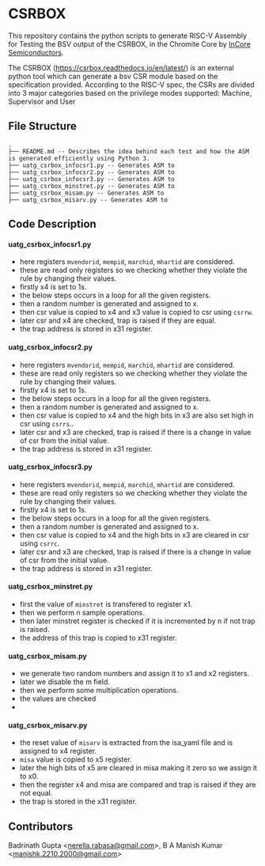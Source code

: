 # CSRBOX
This repository contains the python scripts to generate RISC-V Assembly for Testing the BSV output of the CSRBOX, in the Chromite Core by [InCore Semiconductors](https://incoresemi.com/).

The CSRBOX (https://csrbox.readthedocs.io/en/latest/) is an external python tool which can generate a
bsv CSR module based on the specification provided. According to the RISC-V spec, the CSRs are divided
into 3 major categories based on the privilege modes supported: Machine, Supervisor and User

## File Structure
```
.
├── README.md -- Describes the idea behind each test and how the ASM is generated efficiently using Python 3.
├── uatg_csrbox_infocsr1.py -- Generates ASM to 
├── uatg_csrbox_infocsr2.py -- Generates ASM to 
├── uatg_csrbox_infocsr3.py -- Generates ASM to 
├── uatg_csrbox_minstret.py -- Generates ASM to 
├── uatg_csrbox_misam.py -- Generates ASM to 
├── uatg_csrbox_misarv.py -- Generates ASM to 
```

## Code Description

#### uatg_csrbox_infocsr1.py
- here registers `mvendorid`, `mempid`, `marchid`, `mhartid` are considered.
- these are read only registers so we checking whether they violate the rule by changing their values.
- firstly x4 is set to 1s.
- the below steps occurs in a loop for all the given registers.
- then a random number is generated and assigned to x.
- then csr value is copied to x4 and x3 value is copied to csr using `csrrw`.
- later csr and x4 are checked, trap  is raised if they are equal.
- the trap address is stored in x31 register.

#### uatg_csrbox_infocsr2.py
- here registers `mvendorid`, `mempid`, `marchid`, `mhartid` are considered.
- these are read only registers so we checking whether they violate the rule by changing their values.
- firstly x4 is set to 1s.
- the below steps occurs in a loop for all the given registers.
- then a random number is generated and assigned to x.
- then csr value is copied to x4 and the high bits in x3 are also set high in csr using `csrrs`..
- later csr and x3 are checked, trap  is raised if there is a change in value of csr from the initial value.
- the trap address is stored in x31 register. 

#### uatg_csrbox_infocsr3.py
- here registers `mvendorid`, `mempid`, `marchid`, `mhartid` are considered.
- these are read only registers so we checking whether they violate the rule by changing their values.
- firstly x4 is set to 1s.
- the below steps occurs in a loop for all the given registers.
- then a random number is generated and assigned to x.
- then csr value is copied to x4 and the high bits in x3 are cleared in csr using `csrrc`.
- later csr and x3 are checked, trap  is raised if there is a change in value of csr from the initial value.
- the trap address is stored in x31 register. 

#### uatg_csrbox_minstret.py
- first the value of `minstret` is transfered to register x1.
- then we perform n sample operations.
- then later minstret register is checked if it is incremented by n if not trap is raised.
- the address of this trap is copied to x31 register.

#### uatg_csrbox_misam.py
- we generate two random numbers and assign it to x1 and x2 registers.
- later we disable the m field.
- then we perform some multiplication operations.
- the values are checked 
- 
#### uatg_csrbox_misarv.py
- the reset value of `misarv` is extracted from the isa_yaml file and is assigned to x4 register.
- `misa` value is copied to x5 register.
- later the high bits of x5 are cleared in misa making it zero so we assign it to x0.
- then the register x4 and misa are compared and trap is raised if they are not equal.
- the trap is stored in the x31 register. 

## Contributors
Badrinath Gupta <<nerella.rabasa@gmail.com>>,
B A Manish Kumar <<manishk.2210.2000@gmail.com>>
